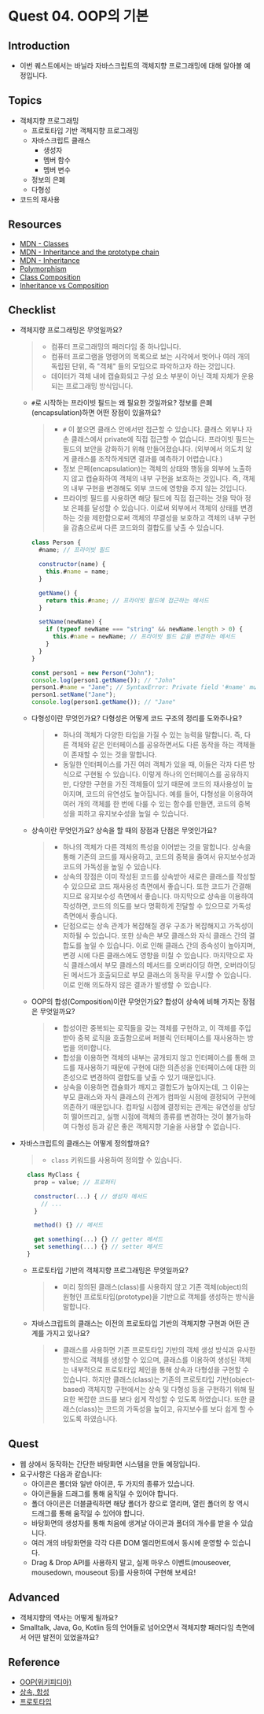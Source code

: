 # Quest 04. OOP의 기본

## Introduction

- 이번 퀘스트에서는 바닐라 자바스크립트의 객체지향 프로그래밍에 대해 알아볼 예정입니다.

## Topics

- 객체지향 프로그래밍
  - 프로토타입 기반 객체지향 프로그래밍
  - 자바스크립트 클래스
    - 생성자
    - 멤버 함수
    - 멤버 변수
  - 정보의 은폐
  - 다형성
- 코드의 재사용

## Resources

- [MDN - Classes](https://developer.mozilla.org/ko/docs/Web/JavaScript/Reference/Classes)
- [MDN - Inheritance and the prototype chain](https://developer.mozilla.org/ko/docs/Web/JavaScript/Inheritance_and_the_prototype_chain)
- [MDN - Inheritance](https://developer.mozilla.org/ko/docs/Learn/JavaScript/Objects/Inheritance)
- [Polymorphism](https://medium.com/@viktor.kukurba/object-oriented-programming-in-javascript-3-polymorphism-fb564c9f1ce8)
- [Class Composition](https://alligator.io/js/class-composition/)
- [Inheritance vs Composition](https://woowacourse.github.io/javable/post/2020-05-18-inheritance-vs-composition/)

## Checklist

- 객체지향 프로그래밍은 무엇일까요?

  > - 컴퓨터 프로그래밍의 패러다임 중 하나입니다.
  > - 컴퓨터 프로그램을 명령어의 목록으로 보는 시각에서 벗어나 여러 개의 독립된 단위, 즉 "객체" 들의 모임으로 파악하고자 하는 것입니다.
  > - 데이터가 객체 내에 캡슐화되고 구성 요소 부분이 아닌 객체 자체가 운용되는 프로그래밍 방식입니다.

  - `#`로 시작하는 프라이빗 필드는 왜 필요한 것일까요? 정보를 은폐(encapsulation)하면 어떤 장점이 있을까요?

    > - `#` 이 붙으면 클래스 안에서만 접근할 수 있습니다. 클래스 외부나 자손 클래스에서 private에 직접 접근할 수 없습니다. 프라이빗 필드는 필드의 보안을 강화하기 위해 만들어졌습니다. (외부에서 의도치 않게 클래스를 조작하게되면 결과를 예측하기 어렵습니다.)
    > - 정보 은페(encapsulation)는 객체의 상태와 행동을 외부에 노출하지 않고 캡슐화하여 객체의 내부 구현을 보호하는 것입니다. 즉, 객체의 내부 구현을 변경해도 외부 코드에 영향을 주지 않는 것입니다.
    > - 프라이빗 필드를 사용하면 해당 필드에 직접 접근하는 것을 막아 정보 은폐를 달성할 수 있습니다. 이로써 외부에서 객체의 상태를 변경하는 것을 제한함으로써 객체의 무결성을 보호하고 객체의 내부 구현을 감춤으로써 다른 코드와의 결합도를 낮출 수 있습니다.

    ```js
    class Person {
      #name; // 프라이빗 필드

      constructor(name) {
        this.#name = name;
      }

      getName() {
        return this.#name; // 프라이빗 필드에 접근하는 메서드
      }

      setName(newName) {
        if (typeof newName === "string" && newName.length > 0) {
          this.#name = newName; // 프라이빗 필드 값을 변경하는 메서드
        }
      }
    }

    const person1 = new Person("John");
    console.log(person1.getName()); // "John"
    person1.#name = "Jane"; // SyntaxError: Private field '#name' must be declared in an enclosing class
    person1.setName("Jane");
    console.log(person1.getName()); // "Jane"
    ```

  - 다형성이란 무엇인가요? 다형성은 어떻게 코드 구조의 정리를 도와주나요?
    > - 하나의 객체가 다양한 타입을 가질 수 있는 능력을 말합니다. 즉, 다른 객체와 같은 인터페이스를 공유하면서도 다른 동작을 하는 객체들이 존재할 수 있는 것을 말합니다.
    > - 동일한 인터페이스를 가진 여러 객체가 있을 때, 이들은 각자 다른 방식으로 구현될 수 있습니다. 이렇게 하나의 인터페이스를 공유하지만, 다양한 구현을 가진 객체들이 있기 때문에 코드의 재사용성이 높아지며, 코드의 유연성도 높아집니다. 예를 들어, 다형성을 이용하여 여러 개의 객체를 한 번에 다룰 수 있는 함수를 만들면, 코드의 중복성을 피하고 유지보수성을 높일 수 있습니다.
  - 상속이란 무엇인가요? 상속을 할 때의 장점과 단점은 무엇인가요?
    > - 하나의 객체가 다른 객체의 특성을 이어받는 것을 말합니다. 상속을 통해 기존의 코드를 재사용하고, 코드의 중복을 줄여서 유지보수성과 코드의 가독성을 높일 수 있습니다.
    > - 상속의 장점은 이미 작성된 코드를 상속받아 새로은 클래스를 작성할 수 있으므로 코드 재사용성 측면에서 좋습니다. 또한 코드가 간결해지므로 유지보수성 측면에서 좋습니다. 마지막으로 상속을 이용하여 작성하면, 코드의 의도를 보다 명확하게 전달할 수 있으므로 가독성 측면에서 좋습니다.
    > - 단점으로는 상속 관계가 복잡해질 경우 구조가 복잡해지고 가독성이 저하될 수 있습니다. 또한 상속은 부모 클래스와 자식 클래스 간의 결합도를 높일 수 있습니다. 이로 인해 클래스 간의 종속성이 높아지며, 변경 시에 다른 클래스에도 영향을 미칠 수 있습니다. 마지막으로 자식 클래스에서 부모 클래스의 메서드를 오버라이딩 하면, 오버라이딩된 메서드가 호출되므로 부모 클래스의 동작을 무시할 수 있습니다. 이로 인해 의도하지 않은 결과가 발생할 수 있습니다.
  - OOP의 합성(Composition)이란 무엇인가요? 합성이 상속에 비해 가지는 장점은 무엇일까요?
    > - 합성이란 중복되는 로직들을 갖는 객체를 구현하고, 이 객체를 주입받아 중복 로직을 호출함으로써 퍼블릭 인터페이스를 재사용하는 방법을 의미합니다.
    > - 합성을 이용하면 객체의 내부는 공개되지 않고 인터페이스를 통해 코드를 재사용하기 때문에 구현에 대한 의존성을 인터페이스에 대한 의존성으로 변경하여 결합도를 낮출 수 있기 때문입니다.
    > - 상속을 이용하면 캡슐화가 깨지고 결합도가 높아지는데, 그 이유는 부모 클래스와 자식 클래스의 관계가 컴파일 시점에 결정되어 구현에 의존하기 때문입니다. 컴파일 시점에 결정되는 관계는 유연성을 상당히 떨어뜨리고, 실행 시점에 객체의 종류를 변경하는 것이 불가능하여 다형성 등과 같은 좋은 객체지향 기술을 사용할 수 없습니다.

- 자바스크립트의 클래스는 어떻게 정의할까요?

  > - `class` 키워드를 사용하여 정의할 수 있습니다.

  ```js
    class MyClass {
      prop = value; // 프로퍼티

      constructor(...) { // 생성자 메서드
        // ...
      }

      method() {} // 메서드

      get something(...) {} // getter 메서드
      set semething(...) {} // setter 메서드
    }
  ```

  - 프로토타입 기반의 객체지향 프로그래밍은 무엇일까요?
    > - 미리 정의된 클래스(class)를 사용하지 않고 기존 객체(object)의 원형인 프로토타입(prototype)을 기반으로 객체를 생성하는 방식을 말합니다.
  - 자바스크립트의 클래스는 이전의 프로토타입 기반의 객체지향 구현과 어떤 관계를 가지고 있나요?
    > - 클래스를 사용하면 기존 프로토타입 기반의 객체 생성 방식과 유사한 방식으로 객체를 생성할 수 있으며, 클래스를 이용하여 생성된 객체는 내부적으로 프로토타입 체인을 통해 상속과 다형성을 구현할 수 있습니다. 하지만 클래스(class)는 기존의 프로토타입 기반(object-based) 객체지향 구현에서는 상속 및 다형성 등을 구현하기 위해 필요한 복잡한 코드를 보다 쉽게 작성할 수 있도록 하였습니다. 또한 클래스(class)는 코드의 가독성을 높이고, 유지보수를 보다 쉽게 할 수 있도록 하였습니다.

## Quest

- 웹 상에서 동작하는 간단한 바탕화면 시스템을 만들 예정입니다.
- 요구사항은 다음과 같습니다:
  - 아이콘은 폴더와 일반 아이콘, 두 가지의 종류가 있습니다.
  - 아이콘들을 드래그를 통해 움직일 수 있어야 합니다.
  - 폴더 아이콘은 더블클릭하면 해당 폴더가 창으로 열리며, 열린 폴더의 창 역시 드래그를 통해 움직일 수 있어야 합니다.
  - 바탕화면의 생성자를 통해 처음에 생겨날 아이콘과 폴더의 개수를 받을 수 있습니다.
  - 여러 개의 바탕화면을 각각 다른 DOM 엘리먼트에서 동시에 운영할 수 있습니다.
  - Drag & Drop API를 사용하지 말고, 실제 마우스 이벤트(mouseover, mousedown, mouseout 등)를 사용하여 구현해 보세요!

## Advanced

- 객체지향의 역사는 어떻게 될까요?
- Smalltalk, Java, Go, Kotlin 등의 언어들로 넘어오면서 객체지향 패러다임 측면에서 어떤 발전이 있었을까요?

## Reference

- [OOP(위키피디아)](https://en.wikipedia.org/wiki/Object-oriented_programming)
- [상속, 합성](https://inpa.tistory.com/entry/OOP-%F0%9F%92%A0-%EA%B0%9D%EC%B2%B4-%EC%A7%80%ED%96%A5%EC%9D%98-%EC%83%81%EC%86%8D-%EB%AC%B8%EC%A0%9C%EC%A0%90%EA%B3%BC-%ED%95%A9%EC%84%B1Composition-%EC%9D%B4%ED%95%B4%ED%95%98%EA%B8%B0)
- [프로토타입](https://ui.toast.com/weekly-pick/ko_20160603)
